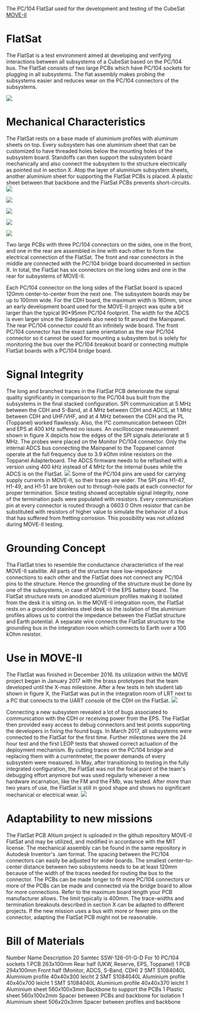 The PC/104 FlatSat used for the development and testing of the CubeSat [MOVE-II](https://www.move2space.de/MOVE-II/)

FlatSat
===

The FlatSat is a test environment aimed at developing and verifying interactions between all subsystems of a CubeSat based on the PC/104 bus. The FlatSat consists of two large PCBs which have PC/104 sockets for plugging in all subsystems. The flat assembly makes probing the subsystems easier and reduces wear on the PC/104 connectors of the subsystems.

![](https://i.imgur.com/MPITqvF.png)

# Mechanical Characteristics
The FlatSat rests on a base made of aluminium profiles with aluminum sheets on top. Every subsystem has one aluminium sheet that can be customized to have threaded holes below the mounting holes of the subsystem board. Standoffs can then support the subsystem board mechanically and also connect the subsystem to the structure electrically as pointed out in section X. Atop the layer of aluminium subsystem sheets, another aluminium sheet for supporting the FlatSat PCBs is placed. A plastic sheet between that backbone and the FlatSat PCBs prevents short-circuits.
![](https://i.imgur.com/2aEkqMM.png)

![](https://i.imgur.com/NRY2BVD.jpg)

![](https://i.imgur.com/inGY6t5.jpg)

![](https://i.imgur.com/pjFeFbK.png)

![](https://i.imgur.com/WgzFMks.jpg)

Two large PCBs with three PC/104 connectors on the sides, one in the front, and one in the rear are assembled in line with each other to form the electrical connection of the FlatSat. The front and rear connectors in the middle are connected with the PC/104 bridge board documented in section X. In total, the FlatSat has six connectors on the long sides and one in the rear for subsystems of MOVE-II.



Each PC/104 connector on the long sides of the FlatSat board is spaced 120mm center-to-center from the next one. The subsystem boards may be up to 100mm wide. For the CDH board, the maximum width is 160mm, since an early development board used for the MOVE-II project was quite a bit larger than the typical 90*95mm PC/104 footprint. The width for the ADCS is even larger since the Sidepanels also need to fit around the Mainpanel. The rear PC/104 connector could fit an infinitely wide board. The front PC/104 connector has the exact same orientation as the rear PC/104 connector so it cannot be used for mounting a subsystem but is solely for monitoring the bus over the PC/104 breakout board or connecting multiple FlatSat boards with a PC/104 bridge board.

# Signal Integrity
The long and branched traces in the FlatSat PCB deteriorate the signal quality significantly in comparison to the PC/104 bus built from the subsystems in the final stacked configuration. SPI communication at 5 MHz between the CDH and S-Band, at 4 MHz between CDH and ADCS, at 1 MHz between CDH and UHF/VHF, and at 4 MHz between the CDH and the PL (Toppanel) worked flawlessly. Also, the I²C communication between CDH and EPS at 400 kHz suffered no issues. An oscilloscope measurement shown in figure X depicts how the edges of the SPI signals deteriorate at 5 MHz. The probes were placed on the Monitor PC/104 connector. Only the internal ADCS bus connecting the Mainpanel to the Toppanel cannot operate at the full frequency due to 3.9 kOhm inline resistors on the Toppanel Adapterboard. The ADCS firmware needs to be reflashed with a version using 400 kHz instead of 4 MHz for the internal buses while the ADCS is on the FlatSat.
![](https://i.imgur.com/4gzIgyG.jpg)
Some of the PC/104 pins are used for carrying supply currents in MOVE-II, so their traces are wider. The SPI pins H1-47, H1-49, and H1-51 are broken out to through-hole pads at each connector for proper termination. Since testing showed acceptable signal integrity, none of the termination pads were populated with resistors.
Every communication pin at every connector is routed through a 0603 0 Ohm resistor that can be substituted with resistors of higher value to simulate the behavior of a bus that has suffered from fretting corrosion. This possibility was not utilized during MOVE-II testing.

# Grounding Concept
Tha FlatSat tries to resemble the conductance characteristics of the real MOVE-II satellite. All parts of the structure have low-impedance connections to each other and the FlatSat does not connect any PC/104 pins to the structure.
Hence the grounding of the structure must be done by one of the subsystems, in case of MOVE-II the EPS battery board.
The FlatSat structure rests on anodized aluminium profiles making it isolated from the desk it is sitting on. In the MOVE-II integration room, the FlatSat rests on a grounded stainless steel desk so the isolation of the aluminium profiles allows us to control the impedance between the FlatSat structure and Earth potential. A separate wire connects the FlatSat structure to the grounding bus in the integration room which connects to Earth over a 100 kOhm resistor.

# Use in MOVE-II
The FlatSat was finished in December 2016. Its utilization within the MOVE project began in January 2017 with the brass prototypes that the team developed until the X-mas milestone. After a few tests in teh student lab shown in figure X, the FlatSat was put in the integration room of LRT next to a PC that connects to the UART console of the CDH on the FlatSat. 
![](https://i.imgur.com/lrOh7D5.jpg)

Connecting a new subsystem revealed a lot of bugs associated to communication with the CDH or receiving power from the EPS. The FlatSat then provided easy access to debug connectors and test points supporting the developers in fixing the found bugs. In March 2017, all subsystems were connected to the FlatSat for the first time. Further milestones were the 24 hour test and the first LEOP tests that showed correct actuation of the deployment mechanism. By cutting traces on the PC/104 bridge and replacing them with a currentmeter, the power demands of every subsystem were measured. In May, after transitioning to testing in the fully integrated configuration, the FlatSat was not the focal point of the team's debugging effort anymore but was used regularly whenever a new hardware incarnation, like the FM and the FMb, was tested. After more than two years of use, the FlatSat is still in good shape and shows no significant mechanical or electrical wear. 
![](https://i.imgur.com/p34K63L.jpg)

# Adaptability to new missions
The FlatSat PCB Altium project is uploaded in the github repository MOVE-II FlatSat and may be utilized, and modified in accordance with the MIT license.
The mechanical assembly can be found in the same repository in Autodesk Inventor's .iam format.
The spacing between the PC/104 connectors can easily be adjusted for wider boards. The smallest center-to-center distance between two subsystems needs to be at least 120mm because of the width of the traces needed for routing the bus to the connector.
The PCBs can be made longer to fit more PC/104 connectors or more of the PCBs can be made and connected via the bridge board to allow for more connections. Refer to the maximum board length your PCB manufacturer allows. The limit typically is 400mm.
The trace-widths and termination breakouts described in section X can be adapted to different projects.
If the new mission uses a bus with more or fewer pins on the connector, adapting the FlatSat PCB might not be reasonable.

# Bill of Materials
Number 	Name 	Description
20 	Samtec SSW-126-01-G-D 	For 10 PC/104 sockets
1 	PCB 263x100mm 	Rear half (UKW, Reserve, EPS, Toppanel)
1 	PCB 294x100mm 	Front half (Monitor, ADCS, S-Band, CDH)
2 	SMT S1084040L 	Aluminium profile 40x40x300 leicht
2 	SMT S1084040L 	Aluminium profile 40x40x700 leicht
1 	SMT S1084040L 	Aluminium profile 40x40x370 leicht
1 	Aluminium sheet 560x100x3mm 	Backbone to support the PCBs
1 	Plastic sheet 560x100x2mm 	Spacer between PCBs and backbone for isolation
1 	Aluminium sheet 506x20x3mm 	Spacer between profiles and backbone

